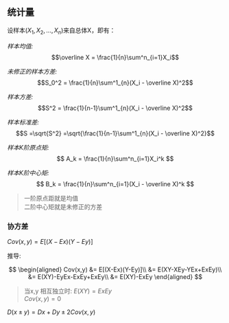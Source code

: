 ## 统计量  

设样本$(X_1,X_2,...,X_n)$来自总体X，即有：  

*样本均值:*  
$$\overline X = \frac{1}{n}\sum^n_{i=1}X_i$$  

*未修正的样本方差:*  
$$S_0^2 = \frac{1}{n}\sum^1_{n}(X_i - \overline X)^2$$

*样本方差:*  
$$S^2 = \frac{1}{n-1}\sum^1_{n}(X_i - \overline X)^2$$

*样本标准差:*  
$$S =\sqrt{S^2} =\sqrt{\frac{1}{n-1}\sum^1_{n}(X_i - \overline X)^2}$$

*样本K阶原点矩:*  
$$ 
	A_k = \frac{1}{n}\sum^n_{i=1}X_i^k
$$

*样本K阶中心矩:*  
$$ 
	B_k = \frac{1}{n}\sum^n_{i=1}(X_i - \overline X)^k
$$

> 一阶原点距就是均值  
> 二阶中心矩就是未修正的方差  


### 协方差  

$Cov(x,y) = E[(X-Ex)(Y-Ey)]$

推导:  

$$
\begin{aligned}
Cov(x,y) &= E[(X-Ex)(Y-Ey)]\\
				 &= E(XY-XEy-YEx+ExEy)\\
				 &= E(XY)-EyEx-ExEy+ExEy\\
				 &= E(XY)-ExEy
\end{aligned}
$$

> 当x,y 相互独立时: $E(XY) = ExEy$  
> $Cov(x,y) = 0$  

$D(x \pm y) = Dx + Dy \pm 2Cov(x,y)$  
 


